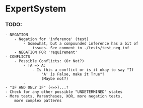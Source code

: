 # ExpertSystem

### TODO:
	- NEGATION
		- Negation for 'inference' (test)
			- Somewhat, but a compounded inference has a bit of
				issues. See comment in ./tests/test_neg_inf
		- NEGATION FOR 'requirement'
	- CONFLICTS
		- Possible Conflicts: (Or Not?)
			- !A => A:
				- Is this a conflict or is it okay to say "If
					'A' is False, make it True"?
					(Maybe not?)
			-
	- "IF AND ONLY IF" (<=>)...?
	- Check for any other possible "UNDETERMINED" states
	- More tests. Parentheses, XOR, more negation tests,
		more complex patterns

